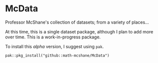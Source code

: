 # McData
Professor McShane's collection of datasets; from a variety of places...

At this time, this is a single dataset package, although I plan to add more over time. This is a work-in-progress package.

To install this _alpha_ version, I suggest using `pak`. 

```
pak::pkg_install("github::math-mcshane/McData")
```
